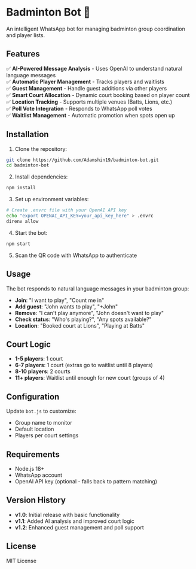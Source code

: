 # Badminton Bot 🏸

An intelligent WhatsApp bot for managing badminton group coordination and player lists.

## Features

✅ **AI-Powered Message Analysis** - Uses OpenAI to understand natural language messages  
✅ **Automatic Player Management** - Tracks players and waitlists  
✅ **Guest Management** - Handle guest additions via other players  
✅ **Smart Court Allocation** - Dynamic court booking based on player count  
✅ **Location Tracking** - Supports multiple venues (Batts, Lions, etc.)  
✅ **Poll Vote Integration** - Responds to WhatsApp poll votes  
✅ **Waitlist Management** - Automatic promotion when spots open up  

## Installation

1. Clone the repository:
```bash
git clone https://github.com/Adamshin19/badminton-bot.git
cd badminton-bot
```

2. Install dependencies:
```bash
npm install
```

3. Set up environment variables:
```bash
# Create .envrc file with your OpenAI API key
echo "export OPENAI_API_KEY=your_api_key_here" > .envrc
direnv allow
```

4. Start the bot:
```bash
npm start
```

5. Scan the QR code with WhatsApp to authenticate

## Usage

The bot responds to natural language messages in your badminton group:

- **Join**: "I want to play", "Count me in"
- **Add guest**: "John wants to play", "+John"  
- **Remove**: "I can't play anymore", "John doesn't want to play"
- **Check status**: "Who's playing?", "Any spots available?"
- **Location**: "Booked court at Lions", "Playing at Batts"

## Court Logic

- **1-5 players**: 1 court
- **6-7 players**: 1 court (extras go to waitlist until 8 players)
- **8-10 players**: 2 courts  
- **11+ players**: Waitlist until enough for new court (groups of 4)

## Configuration

Update `bot.js` to customize:
- Group name to monitor
- Default location
- Players per court settings

## Requirements

- Node.js 18+
- WhatsApp account
- OpenAI API key (optional - falls back to pattern matching)

## Version History

- **v1.0**: Initial release with basic functionality
- **v1.1**: Added AI analysis and improved court logic
- **v1.2**: Enhanced guest management and poll support

## License

MIT License
